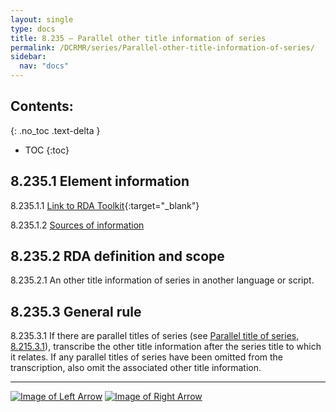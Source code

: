 ```yaml
---
layout: single
type: docs
title: 8.235 — Parallel other title information of series
permalink: /DCRMR/series/Parallel-other-title-information-of-series/
sidebar:
  nav: "docs"
---
```


## Contents:
{: .no_toc .text-delta }

- TOC
{:toc}

## 8.235.1 Element information

<a name="8.235.1.1">8.235.1.1</a> [Link to RDA Toolkit](https://access.rdatoolkit.org/Content/Index?externalId=en-US_ala-42ab5fdf-4b62-363e-a7e2-80cf40825924){:target="_blank"}

<a name="8.235.1.2">8.235.1.2</a> [Sources of information](/DCRMR/series/#8011-sources-of-information)

## 8.235.2 RDA definition and scope

<a name="8.235.2.1">8.235.2.1</a> An other title information of series in another language or script.

## 8.235.3 General rule

<a name="8.235.3.1">8.235.3.1</a> If there are parallel titles of series (see [Parallel title of series, 8.215.3.1](/DCRMR/series/Parallel-title-of-series/#8.215.3.1)), transcribe the other title information after the series title to which it relates. If any parallel titles of series have been omitted from the transcription, also omit the associated other title information.  

---

[![Image of Left Arrow](https://rbms-bsc.github.io/DCRMR/assets/pictures/navigation/Arrow_Left.png "8.23 — Other title information of series")](/DCRMR/series/Other-title-information-of-series/) [![Image of Right Arrow](https://rbms-bsc.github.io/DCRMR/assets/pictures/navigation/Arrow_Right.png "8.25 — Statement of responsibility relating to series")](/DCRMR/series/Statement-of-responsibility-relating-to-series/)